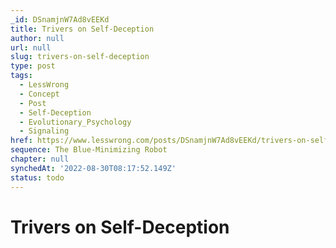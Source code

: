 ```yaml
---
_id: DSnamjnW7Ad8vEEKd
title: Trivers on Self-Deception
author: null
url: null
slug: trivers-on-self-deception
type: post
tags:
  - LessWrong
  - Concept
  - Post
  - Self-Deception
  - Evolutionary_Psychology
  - Signaling
href: https://www.lesswrong.com/posts/DSnamjnW7Ad8vEEKd/trivers-on-self-deception
sequence: The Blue-Minimizing Robot
chapter: null
synchedAt: '2022-08-30T08:17:52.149Z'
status: todo
---
```


# Trivers on Self-Deception
